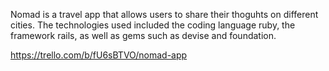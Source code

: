 Nomad is a travel app that allows users to share their thoguhts on different cities.  The technologies used included the coding language ruby, the framework rails, as well as gems such as devise and foundation. 

https://trello.com/b/fU6sBTVO/nomad-app